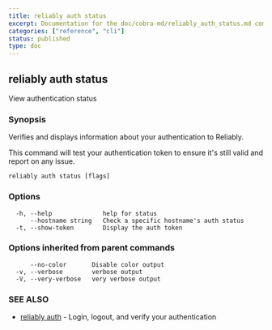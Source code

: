 ```yaml
---
title: reliably auth status
excerpt: Documentation for the doc/cobra-md/reliably_auth_status.md command in the Reliably CLI
categories: ["reference", "cli"]
status: published
type: doc
---
```

## reliably auth status

View authentication status

### Synopsis

Verifies and displays information about your authentication to Reliably.

This command will test your authentication token to ensure
it's still valid and report on any issue.

```
reliably auth status [flags]
```

### Options

```
  -h, --help              help for status
      --hostname string   Check a specific hostname's auth status
  -t, --show-token        Display the auth token
```

### Options inherited from parent commands

```
      --no-color       Disable color output
  -v, --verbose        verbose output
  -V, --very-verbose   very verbose output
```

### SEE ALSO

* [reliably auth](/docs/reference/cli/reliably-auth/)	 - Login, logout, and verify your authentication

